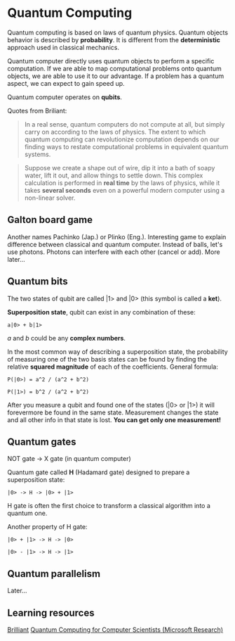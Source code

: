 # Quantum Computing

Quantum computing is based on laws of quantum physics. Quantum objects behavior is described by **probability**. It is different from the **deterministic** approach used in classical mechanics.

Quantum computer directly uses quantum objects to perform a specific computation. If we are able to map computational problems onto quantum objects, we are able to use it to our advantage. If a problem has a quantum aspect, we can expect to gain speed up.

Quantum computer operates on **qubits**.

Quotes from Briliant:

> In a real sense, quantum computers do not compute at all, but simply carry on according to the laws of physics. The extent to which quantum computing can revolutionize computation depends on our finding ways to restate computational problems in equivalent quantum systems.

> Suppose we create a shape out of wire, dip it into a bath of soapy water, lift it out, and allow things to settle down. This complex calculation is performed in **real time** by the laws of physics, while it takes **several seconds** even on a powerful modern computer using a non-linear solver.

## Galton board game

Another names Pachinko (Jap.) or Plinko (Eng.). Interesting game to explain difference between classical and quantum computer. Instead of balls, let's use photons. Photons can interfere with each other (cancel or add). More later...

## Quantum bits

The two states of qubit are called |1> and |0> (this symbol is called a **ket**).

**Superposition state**, qubit can exist in any combination of these:

```
a|0> + b|1>
```

*a* and *b* could be any **complex numbers**.

In the most common way of describing a superposition state, the probability of measuring one of the two basis states can be found by finding the relative **squared magnitude** of each of the coefficients. General formula:

```
P(|0>) = a^2 / (a^2 + b^2)

P(|1>) = b^2 / (a^2 + b^2)
```

After you measure a qubit and found one of the states (|0> or |1>) it will forevermore be found in the same state. Measurement changes the state and all other info in that state is lost. **You can get only one measurement!**

## Quantum gates

NOT gate -> X gate (in quantum computer)

Quantum gate called **H** (Hadamard gate) designed to prepare a superposition state:

```
|0> -> H -> |0> + |1> 
```

H gate is often the first choice to transform a classical algorithm into a quantum one.

Another property of H gate:

```
|0> + |1> -> H -> |0>

|0> - |1> -> H -> |1>
```

## Quantum parallelism

Later...

## Learning resources

[Brilliant](https://brilliant.org)
[Quantum Computing for Computer Scientists (Microsoft Research)](https://www.youtube.com/watch?v=F_Riqjdh2oM&list=WL&index=3&t=0s)
